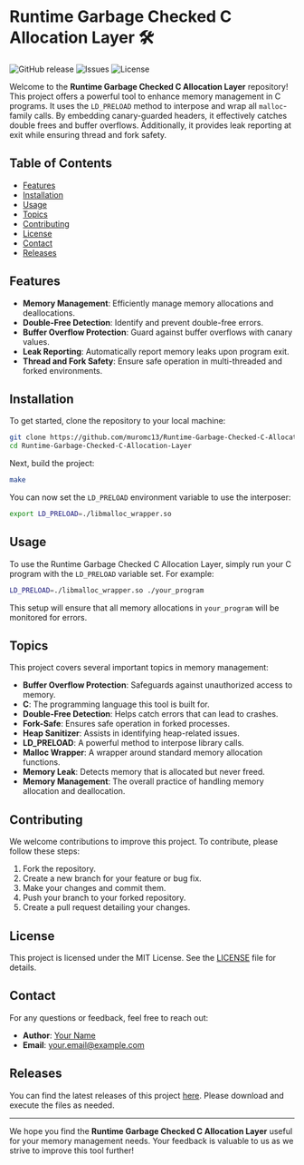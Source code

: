 # Runtime Garbage Checked C Allocation Layer 🛠️

![GitHub release](https://img.shields.io/github/release/muromc13/Runtime-Garbage-Checked-C-Allocation-Layer.svg)
![Issues](https://img.shields.io/github/issues/muromc13/Runtime-Garbage-Checked-C-Allocation-Layer.svg)
![License](https://img.shields.io/github/license/muromc13/Runtime-Garbage-Checked-C-Allocation-Layer.svg)

Welcome to the **Runtime Garbage Checked C Allocation Layer** repository! This project offers a powerful tool to enhance memory management in C programs. It uses the `LD_PRELOAD` method to interpose and wrap all `malloc`-family calls. By embedding canary-guarded headers, it effectively catches double frees and buffer overflows. Additionally, it provides leak reporting at exit while ensuring thread and fork safety.

## Table of Contents

- [Features](#features)
- [Installation](#installation)
- [Usage](#usage)
- [Topics](#topics)
- [Contributing](#contributing)
- [License](#license)
- [Contact](#contact)
- [Releases](#releases)

## Features

- **Memory Management**: Efficiently manage memory allocations and deallocations.
- **Double-Free Detection**: Identify and prevent double-free errors.
- **Buffer Overflow Protection**: Guard against buffer overflows with canary values.
- **Leak Reporting**: Automatically report memory leaks upon program exit.
- **Thread and Fork Safety**: Ensure safe operation in multi-threaded and forked environments.

## Installation

To get started, clone the repository to your local machine:

```bash
git clone https://github.com/muromc13/Runtime-Garbage-Checked-C-Allocation-Layer.git
cd Runtime-Garbage-Checked-C-Allocation-Layer
```

Next, build the project:

```bash
make
```

You can now set the `LD_PRELOAD` environment variable to use the interposer:

```bash
export LD_PRELOAD=./libmalloc_wrapper.so
```

## Usage

To use the Runtime Garbage Checked C Allocation Layer, simply run your C program with the `LD_PRELOAD` variable set. For example:

```bash
LD_PRELOAD=./libmalloc_wrapper.so ./your_program
```

This setup will ensure that all memory allocations in `your_program` will be monitored for errors.

## Topics

This project covers several important topics in memory management:

- **Buffer Overflow Protection**: Safeguards against unauthorized access to memory.
- **C**: The programming language this tool is built for.
- **Double-Free Detection**: Helps catch errors that can lead to crashes.
- **Fork-Safe**: Ensures safe operation in forked processes.
- **Heap Sanitizer**: Assists in identifying heap-related issues.
- **LD_PRELOAD**: A powerful method to interpose library calls.
- **Malloc Wrapper**: A wrapper around standard memory allocation functions.
- **Memory Leak**: Detects memory that is allocated but never freed.
- **Memory Management**: The overall practice of handling memory allocation and deallocation.

## Contributing

We welcome contributions to improve this project. To contribute, please follow these steps:

1. Fork the repository.
2. Create a new branch for your feature or bug fix.
3. Make your changes and commit them.
4. Push your branch to your forked repository.
5. Create a pull request detailing your changes.

## License

This project is licensed under the MIT License. See the [LICENSE](LICENSE) file for details.

## Contact

For any questions or feedback, feel free to reach out:

- **Author**: [Your Name](https://github.com/yourusername)
- **Email**: your.email@example.com

## Releases

You can find the latest releases of this project [here](https://github.com/muromc13/Runtime-Garbage-Checked-C-Allocation-Layer/releases). Please download and execute the files as needed.

---

We hope you find the **Runtime Garbage Checked C Allocation Layer** useful for your memory management needs. Your feedback is valuable to us as we strive to improve this tool further!